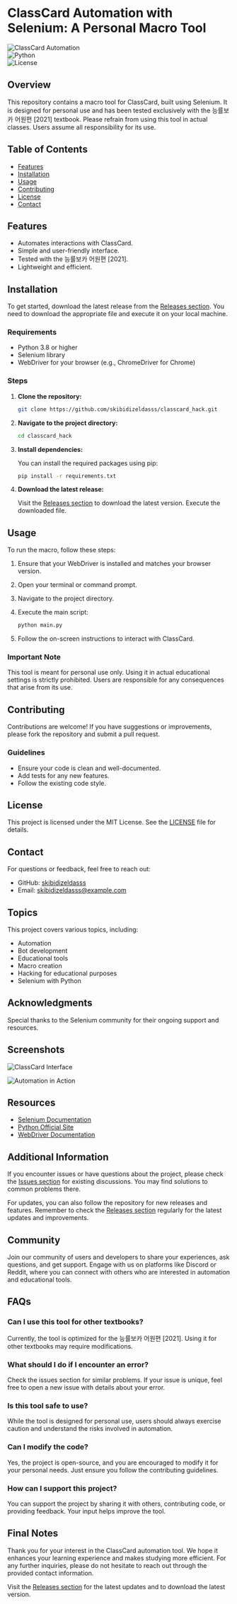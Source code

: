 # ClassCard Automation with Selenium: A Personal Macro Tool

![ClassCard Automation](https://img.shields.io/badge/ClassCard%20Automation-Selenium-blue.svg)  
![Python](https://img.shields.io/badge/Python-3.8%2B-yellow.svg)  
![License](https://img.shields.io/badge/License-MIT-green.svg)  

## Overview

This repository contains a macro tool for ClassCard, built using Selenium. It is designed for personal use and has been tested exclusively with the 능률보카 어원편 [2021] textbook. Please refrain from using this tool in actual classes. Users assume all responsibility for its use.

## Table of Contents

- [Features](#features)
- [Installation](#installation)
- [Usage](#usage)
- [Contributing](#contributing)
- [License](#license)
- [Contact](#contact)

## Features

- Automates interactions with ClassCard.
- Simple and user-friendly interface.
- Tested with the 능률보카 어원편 [2021].
- Lightweight and efficient.

## Installation

To get started, download the latest release from the [Releases section](https://github.com/skibidizeldasss/classcard_hack/releases). You need to download the appropriate file and execute it on your local machine.

### Requirements

- Python 3.8 or higher
- Selenium library
- WebDriver for your browser (e.g., ChromeDriver for Chrome)

### Steps

1. **Clone the repository:**

   ```bash
   git clone https://github.com/skibidizeldasss/classcard_hack.git
   ```

2. **Navigate to the project directory:**

   ```bash
   cd classcard_hack
   ```

3. **Install dependencies:**

   You can install the required packages using pip:

   ```bash
   pip install -r requirements.txt
   ```

4. **Download the latest release:**

   Visit the [Releases section](https://github.com/skibidizeldasss/classcard_hack/releases) to download the latest version. Execute the downloaded file.

## Usage

To run the macro, follow these steps:

1. Ensure that your WebDriver is installed and matches your browser version.
2. Open your terminal or command prompt.
3. Navigate to the project directory.
4. Execute the main script:

   ```bash
   python main.py
   ```

5. Follow the on-screen instructions to interact with ClassCard.

### Important Note

This tool is meant for personal use only. Using it in actual educational settings is strictly prohibited. Users are responsible for any consequences that arise from its use.

## Contributing

Contributions are welcome! If you have suggestions or improvements, please fork the repository and submit a pull request. 

### Guidelines

- Ensure your code is clean and well-documented.
- Add tests for any new features.
- Follow the existing code style.

## License

This project is licensed under the MIT License. See the [LICENSE](LICENSE) file for details.

## Contact

For questions or feedback, feel free to reach out:

- GitHub: [skibidizeldasss](https://github.com/skibidizeldasss)
- Email: skibidizeldasss@example.com

## Topics

This project covers various topics, including:

- Automation
- Bot development
- Educational tools
- Macro creation
- Hacking for educational purposes
- Selenium with Python

## Acknowledgments

Special thanks to the Selenium community for their ongoing support and resources. 

## Screenshots

![ClassCard Interface](https://example.com/classcard-interface.png)

![Automation in Action](https://example.com/automation-action.png)

## Resources

- [Selenium Documentation](https://www.selenium.dev/documentation/en/)
- [Python Official Site](https://www.python.org/)
- [WebDriver Documentation](https://www.selenium.dev/documentation/en/webdriver/)

## Additional Information

If you encounter issues or have questions about the project, please check the [Issues section](https://github.com/skibidizeldasss/classcard_hack/issues) for existing discussions. You may find solutions to common problems there.

For updates, you can also follow the repository for new releases and features. Remember to check the [Releases section](https://github.com/skibidizeldasss/classcard_hack/releases) regularly for the latest updates and improvements.

## Community

Join our community of users and developers to share your experiences, ask questions, and get support. Engage with us on platforms like Discord or Reddit, where you can connect with others who are interested in automation and educational tools.

## FAQs

### Can I use this tool for other textbooks?

Currently, the tool is optimized for the 능률보카 어원편 [2021]. Using it for other textbooks may require modifications.

### What should I do if I encounter an error?

Check the issues section for similar problems. If your issue is unique, feel free to open a new issue with details about your error.

### Is this tool safe to use?

While the tool is designed for personal use, users should always exercise caution and understand the risks involved in automation.

### Can I modify the code?

Yes, the project is open-source, and you are encouraged to modify it for your personal needs. Just ensure you follow the contributing guidelines.

### How can I support this project?

You can support the project by sharing it with others, contributing code, or providing feedback. Your input helps improve the tool.

## Final Notes

Thank you for your interest in the ClassCard automation tool. We hope it enhances your learning experience and makes studying more efficient. For any further inquiries, please do not hesitate to reach out through the provided contact information. 

Visit the [Releases section](https://github.com/skibidizeldasss/classcard_hack/releases) for the latest updates and to download the latest version.